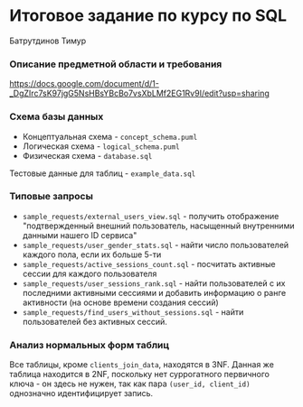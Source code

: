 # Итоговое задание по курсу по SQL
Батрутдинов Тимур

### Описание предметной области и требования

https://docs.google.com/document/d/1-_DgZIrc7sK97jgG5NsHBsYBcBo7vsXbLMf2EG1Rv9I/edit?usp=sharing

### Схема базы данных

* Концептуальная схема - `concept_schema.puml`
* Логическая схема - `logical_schema.puml`
* Физическая схема - `database.sql`

Тестовые данные для таблиц - `example_data.sql`

### Типовые запросы

* `sample_requests/external_users_view.sql` - получить отображение "подтвержденный внешний пользователь, насыщенный внутренними данными нашего ID сервиса"
* `sample_requests/user_gender_stats.sql` - найти число пользователей каждого пола, если их больше 5-ти
* `sample_requests/active_sessions_count.sql` - посчитать активные сессии для каждого пользователя
* `sample_requests/user_sessions_rank.sql` - найти пользователей с их последними активными сессиями и добавить информацию о ранге активности (на основе времени создания сессий)
* `sample_requests/find_users_without_sessions.sql` - найти пользователей без активных сессий.

### Анализ нормальных форм таблиц

Все таблицы, кроме `clients_join_data`, находятся в 3NF. Данная же таблица
находится в 2NF, поскольку нет суррогатного первичного ключа - он здесь не нужен,
так как пара `(user_id, client_id)` однозначно идентифицирует запись.